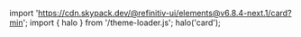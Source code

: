 <!--
type: template
name: card
-->

import 'https://cdn.skypack.dev/@refinitiv-ui/elements@v6.8.4-next.1/card?min';
import { halo } from '/theme-loader.js';
halo('card');